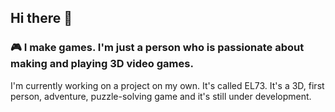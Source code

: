 ## Hi there 👋

### 🎮 I make games. I'm just a person who is passionate about making and playing 3D video games.

I'm currently working on a project on my own. It's called EL73. It's a 3D, first person, adventure, puzzle-solving game and it's still under development.
<!--
**hohaicongthuan/hohaicongthuan** is a ✨ _special_ ✨ repository because its `README.md` (this file) appears on your GitHub profile.

Here are some ideas to get you started:

- 🔭 I’m currently working on ...
- 🌱 I’m currently learning ...
- 👯 I’m looking to collaborate on ...
- 🤔 I’m looking for help with ...
- 💬 Ask me about ...
- 📫 How to reach me: ...
- 😄 Pronouns: ...
- ⚡ Fun fact: ...
-->
